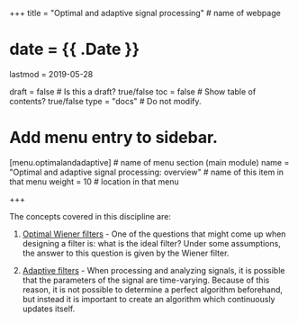 +++
title = "Optimal and adaptive signal processing"         # name of webpage

# date = {{ .Date }}
lastmod = 2019-05-28

draft = false  # Is this a draft? true/false
toc = false  # Show table of contents? true/false
type = "docs"  # Do not modify.

# Add menu entry to sidebar.
[menu.optimalandadaptive]                       # name of menu section (main module)
  name = "Optimal and adaptive signal processing: overview"        # name of this item in that menu
  weight = 10                           # location in that menu

+++


The concepts covered in this discipline are:

1. <a href="../optimalandadaptivesignalprocessing_wiener_main">Optimal Wiener filters</a> - One of the questions that might come up when designing a filter is: what is the ideal filter? Under some assumptions, the answer to this question is given by the Wiener filter.

2. <a href="../optimalandadaptivesignalprocessing_adaptive_main">Adaptive filters</a> - When processing and analyzing signals, it is possible that the parameters of the signal are time-varying. Because of this reason, it is not possible to determine a perfect algorithm beforehand, but instead it is important to create an algorithm which continuously updates itself.
